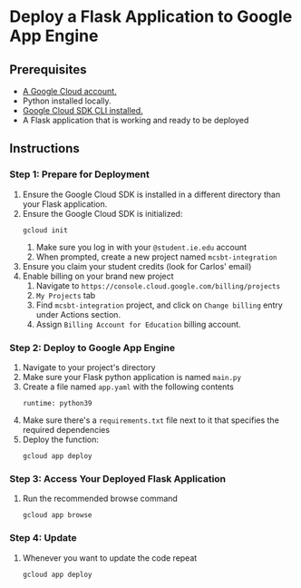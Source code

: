 # Deploy a Flask Application to Google App Engine

## Prerequisites
- [A Google Cloud account.](https://cloud.google.com)
- Python installed locally.
- [Google Cloud SDK CLI installed.](https://cloud.google.com/cli?hl=en)
- A Flask application that is working and ready to be deployed

## Instructions

### Step 1: Prepare for Deployment

1. Ensure the Google Cloud SDK is installed in a different directory than your Flask application.
1. Ensure the Google Cloud SDK is initialized: 
    ```
    gcloud init
    ```
    1. Make sure you log in with your `@student.ie.edu` account
    1. When prompted, create a new project named `mcsbt-integration`
1. Ensure you claim your student credits (look for Carlos' email)
1. Enable billing on your brand new project
    1. Navigate to `https://console.cloud.google.com/billing/projects`
    1. `My Projects` tab
    1. Find `mcsbt-integration` project, and click on `Change billing` entry under Actions section.
    1. Assign `Billing Account for Education` billing account.

### Step 2: Deploy to Google App Engine
1. Navigate to your project's directory
1. Make sure your Flask python application is named `main.py`
1. Create a file named `app.yaml` with the following contents
    ```
    runtime: python39
    ```
1. Make sure there's a `requirements.txt` file next to it that specifies the required dependencies
1. Deploy the function:
    ```
    gcloud app deploy
    ```

### Step 3: Access Your Deployed Flask Application

1. Run the recommended browse command
    ```
    gcloud app browse
    ```

### Step 4: Update

1. Whenever you want to update the code repeat
    ```
    gcloud app deploy
    ```